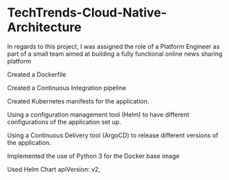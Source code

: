 # TechTrends-Cloud-Native-Architecture
In regards to this project, I was assigned the role of a Platform Engineer as part of a small team aimed at building a fully functional online news sharing platform


Created a Dockerfile 

Created a Continuous Integration pipeline  

Created Kubernetes manifests for the application. 

Using a configuration management tool (Helm) to have different configurations of the application set up.

Using a Continuous Delivery tool (ArgoCD) to release different versions of the application.


Implemented the use of Python 3 for the Docker base image 

Used Helm Chart apiVersion: v2, 
